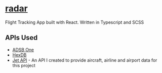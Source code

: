 # [radar](https://radar.hylands.dev)

Flight Tracking App built with React. Written in Typescript and SCSS

## APIs Used

- [ADSB One](https://github.com/ADSB-One/api)
- [HexDB](https://hexdb.io/)
- [Jet API](https://jet.hylands.dev/) - An API I created to provide aircraft, airline and airport data for this project
